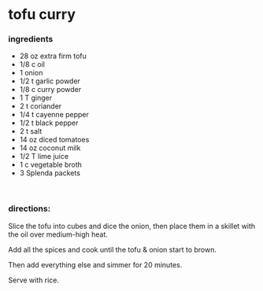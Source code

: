 # tofu curry

### ingredients
- 28 oz extra firm tofu
- 1/8 c oil
- 1 onion
- 1/2 t garlic powder
- 1/8 c curry powder
- 1 T ginger
- 2 t coriander
- 1/4 t cayenne pepper
- 1/2 t black pepper
- 2 t salt
- 14 oz diced tomatoes
- 14 oz coconut milk
- 1/2 T lime juice
- 1 c vegetable broth
- 3 Splenda packets

<br>

### directions:

Slice the tofu into cubes and dice the onion, then place them in a skillet with the oil over medium-high heat.

Add all the spices and cook until the tofu & onion start to brown.

Then add everything else and simmer for 20 minutes.

Serve with rice.
